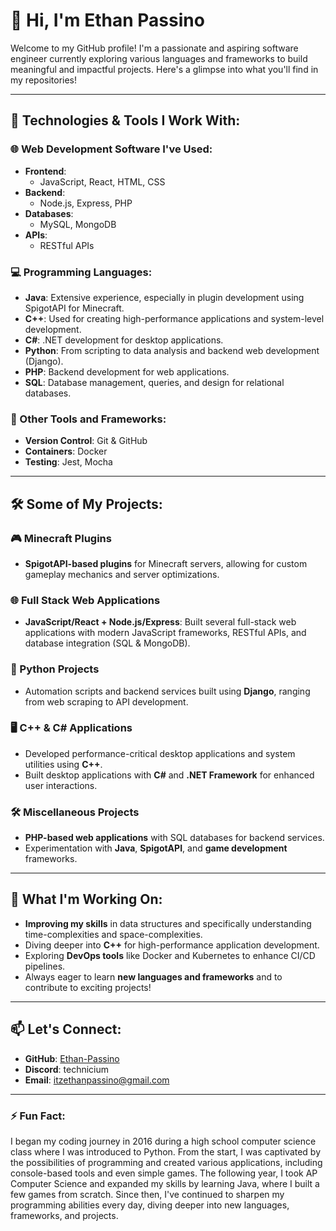 # 👋 Hi, I'm Ethan Passino

Welcome to my GitHub profile! I'm a passionate and aspiring software engineer currently exploring various languages and frameworks to build meaningful and impactful projects. Here's a glimpse into what you'll find in my repositories!

---

## 🔧 Technologies & Tools I Work With:

### 🌐 Web Development Software I've Used:
- **Frontend**: 
  - JavaScript, React, HTML, CSS
- **Backend**:
  - Node.js, Express, PHP
- **Databases**: 
  - MySQL, MongoDB
- **APIs**: 
  - RESTful APIs

### 💻 Programming Languages:
- **Java**: Extensive experience, especially in plugin development using SpigotAPI for Minecraft.
- **C++**: Used for creating high-performance applications and system-level development.
- **C#**: .NET development for desktop applications.
- **Python**: From scripting to data analysis and backend web development (Django).
- **PHP**: Backend development for web applications.
- **SQL**: Database management, queries, and design for relational databases.

### 🔧 Other Tools and Frameworks:
- **Version Control**: Git & GitHub
- **Containers**: Docker
- **Testing**: Jest, Mocha

---

## 🛠️ Some of My Projects:

### 🎮 Minecraft Plugins
- **SpigotAPI-based plugins** for Minecraft servers, allowing for custom gameplay mechanics and server optimizations.

### 🌐 Full Stack Web Applications
- **JavaScript/React + Node.js/Express**: Built several full-stack web applications with modern JavaScript frameworks, RESTful APIs, and database integration (SQL & MongoDB).

### 🐍 Python Projects
- Automation scripts and backend services built using **Django**, ranging from web scraping to API development.

### 🖥️ C++ & C# Applications
- Developed performance-critical desktop applications and system utilities using **C++**.
- Built desktop applications with **C#** and **.NET Framework** for enhanced user interactions.

### 🛠️ Miscellaneous Projects
- **PHP-based web applications** with SQL databases for backend services.
- Experimentation with **Java**, **SpigotAPI**, and **game development** frameworks.
  
---

## 🚀 What I'm Working On:
- **Improving my skills** in data structures and specifically understanding time-complexities and space-complexities.
- Diving deeper into **C++** for high-performance application development.
- Exploring **DevOps tools** like Docker and Kubernetes to enhance CI/CD pipelines.
- Always eager to learn **new languages and frameworks** and to contribute to exciting projects!

---

## 📫 Let's Connect:
- **GitHub**: [Ethan-Passino](https://github.com/Ethan-Passino)
- **Discord**: technicium
- **Email**: itzethanpassino@gmail.com

---

### ⚡ Fun Fact:
I began my coding journey in 2016 during a high school computer science class where I was introduced to Python. From the start, I was captivated by the possibilities of programming and created various applications, including console-based tools and even simple games. The following year, I took AP Computer Science and expanded my skills by learning Java, where I built a few games from scratch. Since then, I've continued to sharpen my programming abilities every day, diving deeper into new languages, frameworks, and projects.

